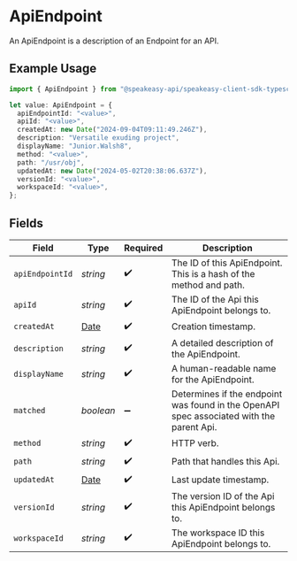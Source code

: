 # ApiEndpoint

An ApiEndpoint is a description of an Endpoint for an API.

## Example Usage

```typescript
import { ApiEndpoint } from "@speakeasy-api/speakeasy-client-sdk-typescript/sdk/models/shared";

let value: ApiEndpoint = {
  apiEndpointId: "<value>",
  apiId: "<value>",
  createdAt: new Date("2024-09-04T09:11:49.246Z"),
  description: "Versatile exuding project",
  displayName: "Junior.Walsh8",
  method: "<value>",
  path: "/usr/obj",
  updatedAt: new Date("2024-05-02T20:38:06.637Z"),
  versionId: "<value>",
  workspaceId: "<value>",
};
```

## Fields

| Field                                                                                         | Type                                                                                          | Required                                                                                      | Description                                                                                   |
| --------------------------------------------------------------------------------------------- | --------------------------------------------------------------------------------------------- | --------------------------------------------------------------------------------------------- | --------------------------------------------------------------------------------------------- |
| `apiEndpointId`                                                                               | *string*                                                                                      | :heavy_check_mark:                                                                            | The ID of this ApiEndpoint. This is a hash of the method and path.                            |
| `apiId`                                                                                       | *string*                                                                                      | :heavy_check_mark:                                                                            | The ID of the Api this ApiEndpoint belongs to.                                                |
| `createdAt`                                                                                   | [Date](https://developer.mozilla.org/en-US/docs/Web/JavaScript/Reference/Global_Objects/Date) | :heavy_check_mark:                                                                            | Creation timestamp.                                                                           |
| `description`                                                                                 | *string*                                                                                      | :heavy_check_mark:                                                                            | A detailed description of the ApiEndpoint.                                                    |
| `displayName`                                                                                 | *string*                                                                                      | :heavy_check_mark:                                                                            | A human-readable name for the ApiEndpoint.                                                    |
| `matched`                                                                                     | *boolean*                                                                                     | :heavy_minus_sign:                                                                            | Determines if the endpoint was found in the OpenAPI spec associated with the parent Api.      |
| `method`                                                                                      | *string*                                                                                      | :heavy_check_mark:                                                                            | HTTP verb.                                                                                    |
| `path`                                                                                        | *string*                                                                                      | :heavy_check_mark:                                                                            | Path that handles this Api.                                                                   |
| `updatedAt`                                                                                   | [Date](https://developer.mozilla.org/en-US/docs/Web/JavaScript/Reference/Global_Objects/Date) | :heavy_check_mark:                                                                            | Last update timestamp.                                                                        |
| `versionId`                                                                                   | *string*                                                                                      | :heavy_check_mark:                                                                            | The version ID of the Api this ApiEndpoint belongs to.                                        |
| `workspaceId`                                                                                 | *string*                                                                                      | :heavy_check_mark:                                                                            | The workspace ID this ApiEndpoint belongs to.                                                 |